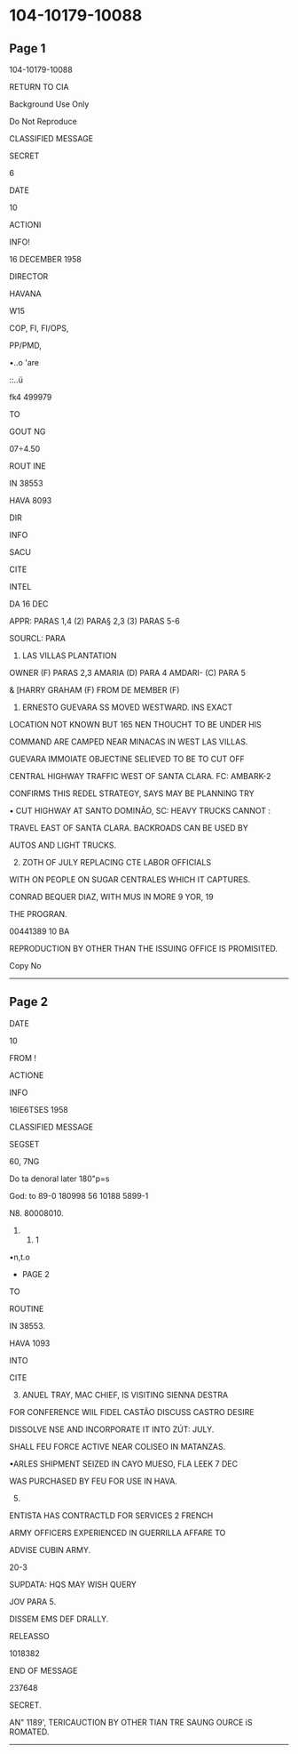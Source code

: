 # 104-10179-10088

## Page 1

104-10179-10088

RETURN TO CIA

Background Use Only

Do Not Reproduce

CLASSIFIED MESSAGE

SECRET

6

DATE

10

ACTIONI

INFO!

16 DECEMBER 1958

DIRECTOR

HAVANA

W15

COP, FI, FI/OPS,

PP/PMD,

•..o 'are

::..ü

fk4 499979

TO

GOUT NG

07÷4.50

ROUT INE

IN 38553

HAVA 8093

DIR

INFO

SACU

CITE

INTEL

DA 16 DEC

APPR: PARAS 1,4 (2) PARA§ 2,3 (3) PARAS 5-6

SOURCL: PARA

1) LAS VILLAS PLANTATION

OWNER (F) PARAS 2,3 AMARIA (D) PARA 4 AMDARI- (C) PARA 5

& [HARRY GRAHAM (F) FROM DE MEMBER (F)

1. ERNESTO GUEVARA SS MOVED WESTWARD. INS EXACT

LOCATION NOT KNOWN BUT 165 NEN THOUCHT TO BE UNDER HIS

COMMAND ARE CAMPED NEAR MINACAS IN WEST LAS VILLAS.

GUEVARA IMMOIATE OBJECTINE SELIEVED TO BE TO CUT OFF

CENTRAL HIGHWAY TRAFFIC WEST OF SANTA CLARA. FC: AMBARK-2

CONFIRMS THIS REDEL STRATEGY, SAYS MAY BE PLANNING TRY

• CUT HIGHWAY AT SANTO DOMINÃO, SC: HEAVY TRUCKS CANNOT :

TRAVEL EAST OF SANTA CLARA. BACKROADS CAN BE USED BY

AUTOS AND LIGHT TRUCKS.

2. ZOTH OF JULY REPLACING CTE LABOR OFFICIALS

WITH ON PEOPLE ON SUGAR CENTRALES WHICH IT CAPTURES.

CONRAD BEQUER DIAZ, WITH MUS IN MORE 9 YOR, 19

THE PROGRAN.

00441389 10 BA

REPRODUCTION BY OTHER THAN THE ISSUING OFFICE IS PROMISITED.

Copy No

---

## Page 2

DATE

10

FROM !

ACTIONE

INFO

16IE6TSES 1958

CLASSIFIED MESSAGE

SEGSET

60, 7NG

Do ta denoral later 180"p=s

God: to 89-0 180998 56 10188 5899-1

N8. 80008010.

1. 1. 1

•n,t.o

* PAGE 2

TO

ROUTINE

IN 38553.

HAVA 1093

INTO

CITE

3. ANUEL TRAY, MAC CHIEF, IS VISITING SIENNA DESTRA

FOR CONFERENCE WIIL FIDEL CASTÃO DISCUSS CASTRO DESIRE

DISSOLVE NSE AND INCORPORATE IT INTO ZÚT: JULY.

SHALL FEU FORCE ACTIVE NEAR COLISEO IN MATANZAS.

•ARLES SHIPMENT SEIZED IN CAYO MUESO, FLA LEEK 7 DEC

WAS PURCHASED BY FEU FOR USE IN HAVA.

5.

ENTISTA HAS CONTRACTLD FOR SERVICES 2 FRENCH

ARMY OFFICERS EXPERIENCED IN GUERRILLA AFFARE TO

ADVISE CUBIN ARMY.

20-3

SUPDATA: HQS MAY WISH QUERY

JOV PARA 5.

DISSEM EMS DEF DRALLY.

RELEASSO

1018382

END OF MESSAGE

237648

SECRET.

AN" 1189', TERICAUCTION BY OTHER TIAN TRE SAUNG OURCE iS ROMATED.

---

